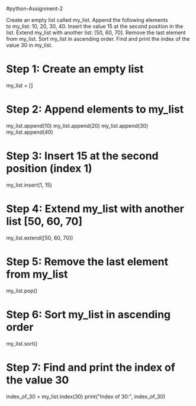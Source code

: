 #python-Assignment-2

Create an empty list called my_list.
Append the following elements to my_list: 10, 20, 30, 40.
Insert the value 15 at the second position in the list.
Extend my_list with another list: [50, 60, 70].
Remove the last element from my_list.
Sort my_list in ascending order.
Find and print the index of the value 30 in my_list.
# Step 1: Create an empty list
my_list = []

# Step 2: Append elements to my_list
my_list.append(10)
my_list.append(20)
my_list.append(30)
my_list.append(40)

# Step 3: Insert 15 at the second position (index 1)
my_list.insert(1, 15)

# Step 4: Extend my_list with another list [50, 60, 70]
my_list.extend([50, 60, 70])

# Step 5: Remove the last element from my_list
my_list.pop()

# Step 6: Sort my_list in ascending order
my_list.sort()

# Step 7: Find and print the index of the value 30
index_of_30 = my_list.index(30)
print("Index of 30:", index_of_30)
